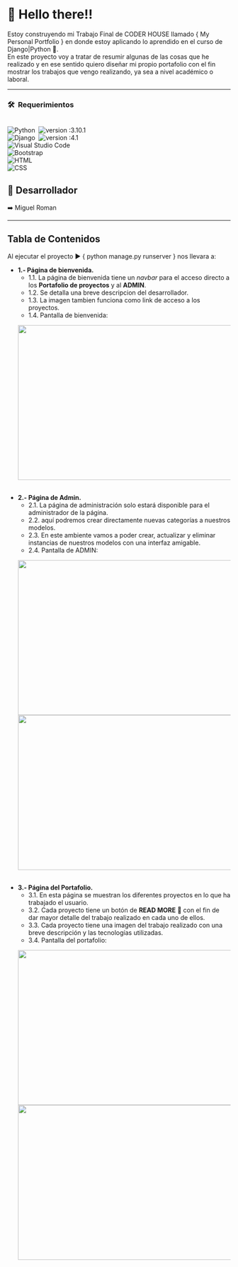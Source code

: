 # :wave: Hello there!!
Estoy construyendo mi Trabajo Final de CODER HOUSE llamado { My Personal Portfolio } en donde estoy aplicando lo aprendido en el curso de Django|Python :snake:. <br/>
En este proyecto voy a tratar de resumir algunas de las cosas que he realizado y en ese sentido quiero diseñar mi propio portafolio con el fin mostrar los trabajos que vengo realizando, ya sea a nivel académico o laboral.


----
### 🛠 &nbsp;Requerimientos
\
 ![Python](https://img.shields.io/badge/-Python-05122A?style=flat&logo=python)&nbsp;
![version :3.10.1](https://img.shields.io/badge/version-3.10.1-informational)\
![Django](https://img.shields.io/badge/-Django-05122A?style=flat&logo=django&logoColor=092E20)&nbsp;
![version :4.1](https://img.shields.io/badge/version-4.1-informational)\
![Visual Studio Code](https://img.shields.io/badge/-Visual%20Studio%20Code-05122A?style=flat&logo=visual-studio-code&logoColor=007ACC)\
![Bootstrap](https://img.shields.io/badge/-Bootstrap-05122A?style=flat&logo=bootstrap&logoColor=563D7C)\
![HTML](https://img.shields.io/badge/-HTML-05122A?style=flat&logo=HTML5)\
![CSS](https://img.shields.io/badge/-CSS-05122A?style=flat&logo=CSS3&logoColor=1572B6)


## :construction_worker: Desarrollador ##
:arrow_right: Miguel Roman

----

## **Tabla de Contenidos**

Al ejecutar el proyecto :arrow_forward: { python manage.py runserver } nos llevara a:
  - **1.- Página de bienvenida.**
    - 1.1. La página de bienvenida tiene un *navbar* para el acceso directo a los **Portafolio de proyectos** y al **ADMIN**.
    - 1.2. Se detalla una breve descripcion del desarrollador.
    - 1.3. La imagen tambien funciona como link de acceso a los proyectos.
    - 1.4. Pantalla de bienvenida:
    <!---
     ![Welcome](https://user-images.githubusercontent.com/104667536/183565744-beb16cf0-ad65-41db-85ee-bffa4052e2f4.png)
    -->
    <p align="center">  
       <img src="https://user-images.githubusercontent.com/104667536/183565744-beb16cf0-ad65-41db-85ee-bffa4052e2f4.png" width="700" height="350" />
    </p> <br/>
  - **2.- Página de Admin.**
    - 2.1. La página de administración solo estará disponible para el administrador de la página.
    - 2.2. aquí podremos crear directamente nuevas categorías a nuestros modelos.
    - 2.3. En este ambiente vamos a poder crear, actualizar y eliminar instancias de nuestros modelos con una interfaz amigable.
    - 2.4. Pantalla de ADMIN:
    <p align="center">  
       <img src="https://user-images.githubusercontent.com/104667536/183571946-eddc4671-cde6-4959-8243-223ca0be2568.png" width="700" height="350" />
       <br/>
       <img src="https://user-images.githubusercontent.com/104667536/183572254-4b8025e0-6f11-48fb-8759-b8a77784783f.png" width="700" height="350" />
    </p> <br/>
  - **3.- Página del Portafolio.**
    - 3.1. En esta página se muestran los diferentes proyectos en lo que ha trabajado el usuario.
    - 3.2. Cada proyecto tiene un botón de **READ MORE** :page_facing_up: con el fin de dar mayor detalle del trabajo realizado en cada uno de ellos.
    - 3.3. Cada proyecto tiene una imagen del trabajo realizado con una breve descripción y las tecnologías utilizadas.
    - 3.4. Pantalla del portafolio:
    <p align="center">  
       <img src="https://user-images.githubusercontent.com/104667536/183575141-104e278e-bb36-4e1a-b035-4b48ebea4509.png" width="700" height="350" />
       <br/>
       <img src="https://user-images.githubusercontent.com/104667536/183575301-80f3bef7-577f-4051-9ef5-18e48cd78494.png" width="700" height="350" />
    </p> <br/>
